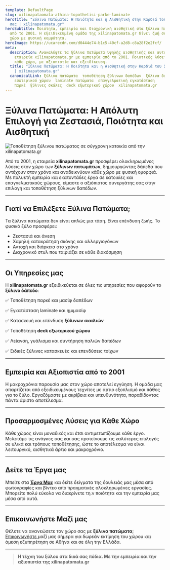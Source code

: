 ```yaml
---
template: DefaultPage
slug: xilinapataomata-athina-topothetisi-parke-laminate
heroTitle: "Ξύλινα Πατώματα: Η Ποιότητα και η Αισθητική στην Καρδιά του Σπιτιού
  σας | xilinapatomata.gr"
heroSubtitle: Ποιότητα, εμπειρία και διαχρονική αισθητική στα ξύλινα πατώματα
  από το 2001. Η εξειδικευμένη ομάδα της xilinapatomata.gr δίνει ζωή σε κάθε
  χώρο με φυσική κομψότητα.
heroImage: https://ucarecdn.com/d0444e74-b1c5-40cf-a2d8-c8a28f2e2fcf/
meta:
  description: Ανακαλύψτε τα ξύλινα πατώματα υψηλής αισθητικής και αντοχής από την
    εταιρεία xilinapatomata.gr με εμπειρία από το 2001. Ποιοτικές λύσεις για
    κάθε χώρο, με αξιοπιστία και εξειδίκευση.
  title: "Ξύλινα Πατώματα: Η Ποιότητα και η Αισθητική στην Καρδιά του Σπιτιού σας
    | xilinapatomata.gr"
  canonicalLink: ξύλινα πατώματα  τοποθέτηση ξύλινων δαπέδων  ξύλινα δάπεδα
    εσωτερικού χώρου  laminate πατώματα  επαγγελματική εγκατάσταση
    παρκέ  ξύλινες σκάλες  deck εξωτερικού χώρου  xilinapatomata.gr
---
```

# Ξύλινα Πατώματα: Η Απόλυτη Επιλογή για Ζεστασιά, Ποιότητα και Αισθητική

![Τοποθέτηση ξύλινου πατώματος σε σύγχρονη κατοικία από την xilinapatomata.gr](https://ucarecdn.com/f67b9d5a-ccf8-4ebf-b2a4-d01821d4f6c2/ "Ξύλινα πατώματα υψηλής αισθητικής και αντοχής από την xilinapatomata.gr")

Από το 2001, η εταιρεία **xilinapatomata.gr** προσφέρει ολοκληρωμένες λύσεις στον χώρο των **ξύλινων πατωμάτων**, δημιουργώντας δάπεδα που αντέχουν στον χρόνο και αναδεικνύουν κάθε χώρο με φυσική ομορφιά. Με πολυετή εμπειρία και εκατοντάδες έργα σε κατοικίες και επαγγελματικούς χώρους, είμαστε ο αξιόπιστος συνεργάτης σας στην επιλογή και τοποθέτηση ξύλινων δαπέδων.

- - -

## Γιατί να Επιλέξετε Ξύλινα Πατώματα;

Τα ξύλινα πατώματα δεν είναι απλώς μια τάση. Είναι επένδυση ζωής. Το φυσικό ξύλο προσφέρει:

* Ζεστασιά και άνεση
* Χαμηλή κατακράτηση σκόνης και αλλεργιογόνων
* Αντοχή και διάρκεια στο χρόνο
* Διαχρονικό στυλ που ταιριάζει σε κάθε διακόσμηση

- - -

## Οι Υπηρεσίες μας

Η **xilinapatomata.gr** εξειδικεύεται σε όλες τις υπηρεσίες που αφορούν το **ξύλινο δάπεδο**:

✅ Τοποθέτηση παρκέ και μασίφ δαπέδων

✅ Εγκατάσταση laminate και ημιμασίφ

✅ Κατασκευή και επένδυση **ξύλινων σκαλιών**

✅ Τοποθέτηση **deck εξωτερικού χώρου**

✅ Λείανση, γυάλισμα και συντήρηση παλιών δαπέδων

✅ Ειδικές ξύλινες κατασκευές και επενδύσεις τοίχων

- - -

## Εμπειρία και Αξιοπιστία από το 2001

Η μακροχρόνια παρουσία μας στον χώρο αποτελεί εγγύηση. Η ομάδα μας απαρτίζεται από εξειδικευμένους τεχνίτες με άρτιο εξοπλισμό και πάθος για το ξύλο. Εργαζόμαστε με ακρίβεια και υπευθυνότητα, παραδίδοντας πάντα άριστο αποτέλεσμα.

- - -

## Προσαρμοσμένες Λύσεις για Κάθε Χώρο

Κάθε χώρος είναι μοναδικός και έτσι αντιμετωπίζουμε κάθε έργο. Μελετάμε τις ανάγκες σας και σας προτείνουμε τις καλύτερες επιλογές σε υλικά και τρόπους τοποθέτησης, ώστε το αποτέλεσμα να είναι λειτουργικό, αισθητικά άρτιο και μακροχρόνιο.

- - -

## Δείτε τα Έργα μας

Μπείτε στα **[Έργα Μας](https://xilinapatomata.gr/projects/)** και δείτε δείγματα της δουλειάς μας μέσα από φωτογραφίες και βίντεο από πραγματικές ολοκληρωμένες εργασίες. Μπορείτε πολύ εύκολο να διακρίνετε τη.ν ποιότητα και την εμπειρία μας μέσα από αυτά.

- - -

## Επικοινωνήστε Μαζί μας

Θέλετε να ανανεώσετε τον χώρο σας με **ξύλινα πατώματα**; [Επικοινωνήστε ](https://xilinapatomata.gr/contact/)μαζί μας σήμερα για δωρεάν εκτίμηση του χώρου και άμεση εξυπηρέτηση σε Αθήνα και σε όλη την Ελλάδα.

- - -

> **Η τέχνη του ξύλου στα δικά σας πόδια. Με την εμπειρία και την αξιοπιστία της xilinapatomata.gr**
